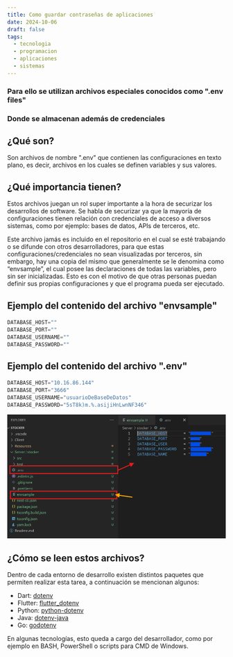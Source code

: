 ```yaml
---
title: Como guardar contraseñas de aplicaciones
date: 2024-10-06
draft: false
tags:
  - tecnologia
  - programacion
  - aplicaciones
  - sistemas
---
```

### Para ello se utilizan archivos especiales conocidos como ".env files"
### Donde se almacenan además de credenciales

## ¿Qué son?
Son archivos de nombre ".env" que contienen las configuraciones en texto plano, es decir, archivos en los cuales se definen variables y sus valores.

## ¿Qué importancia tienen?
Estos archivos juegan un rol super importante a la hora de securizar los desarrollos de software. Se habla de securizar ya que la mayoría de configuraciones tienen relación con credenciales de acceso a diversos sistemas, como por ejemplo: bases de datos, APIs de terceros, etc.

Este archivo jamás es incluido en el repositorio en el cual se esté trabajando o se difunde con otros desarrolladores, para que estas configuraciones/credenciales no sean visualizadas por terceros, sin embargo, hay una copia del mismo que generalmente se le denomina como “envsample”, el cual posee las declaraciones de todas las variables, pero sin ser inicializadas. Esto es con el motivo de que otras personas puedan definir sus propias configuraciones y que el programa pueda ser ejecutado.

## Ejemplo del contenido del archivo "envsample"

```javascript
DATABASE_HOST=""
DATABASE_PORT=""
DATABASE_USERNAME=""
DATABASE_PASSWORD=""
```

## Ejemplo del contenido del archivo ".env"

```javascript
DATABASE_HOST="10.16.86.144"
DATABASE_PORT="3666"
DATABASE_USERNAME="usuarioDeBaseDeDatos"
DATABASE_PASSWORD="5sT8k)m.%.asijiHnLwnNF346"
```

![Image Description](/images/Env%20File.png)
## ¿Cómo se leen estos archivos?
Dentro de cada entorno de desarrollo existen distintos paquetes que permiten realizar esta tarea, a continuación se mencionan algunos:

* Dart: [dotenv](https://pub.dev/packages/dotenv)
* Flutter: [flutter_dotenv](https://pub.dev/packages/flutter_dotenv)
* Python: [python-dotenv](https://pypi.org/project/python-dotenv/)
* Java: [dotenv-java](https://github.com/cdimascio/dotenv-java)
* Go: [godotenv](https://github.com/joho/godotenv)

En algunas tecnologías, esto queda a cargo del desarrollador, como por ejemplo en BASH, PowerShell o scripts para CMD de Windows.

